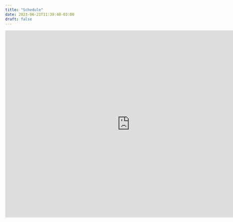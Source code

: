 ```yaml
---
title: "Schedule"
date: 2023-06-21T11:39:48-03:00
draft: false
---
```


<iframe src="https://calendar.google.com/calendar/embed?src=c_bd56c44a65b9dae27fe531b2b5c684a6c8fdf8a410edb595be2709bc16e55942%40group.calendar.google.com&ctz=America%2FSao_Paulo" style="border: 0" width="800" height="600" frameborder="0" scrolling="no"></iframe>